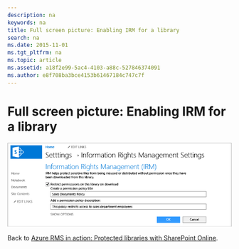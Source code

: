 ```yaml
---
description: na
keywords: na
title: Full screen picture: Enabling IRM for a library
search: na
ms.date: 2015-11-01
ms.tgt_pltfrm: na
ms.topic: article
ms.assetid: a18f2e99-5ac4-4103-a88c-527846374091
ms.author: e8f708ba3bce4153b61467184c747c7f
---
```

# Full screen picture: Enabling IRM for a library
![](../Image/AzRMS_StoryboardSPO_2.PNG)

Back to [Azure RMS in action: Protected libraries with SharePoint Online](http://technet.microsoft.com/library/jj585026.aspx).

